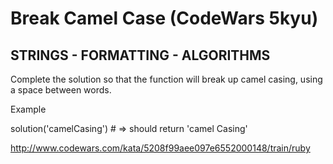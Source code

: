 # Break Camel Case (CodeWars 5kyu)
## STRINGS -   FORMATTING   -   ALGORITHMS


Complete the solution so that the function will break up camel casing, using a space between words.

Example

solution('camelCasing') # => should return 'camel Casing'

http://www.codewars.com/kata/5208f99aee097e6552000148/train/ruby 